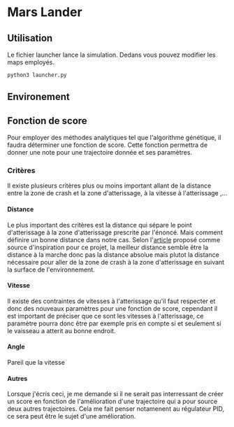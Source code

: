 # Mars Lander

## Utilisation

Le fichier launcher lance la simulation.
Dedans vous pouvez modifier les maps employés. 
```bash
python3 launcher.py
```


## Environement 





## Fonction de score
Pour employer des méthodes analytiques tel que l'algorithme génétique, il faudra déterminer une fonction de score. Cette fonction permettra de donner une note pour une trajectoire donnée et ses paramètres.

### Critères
Il existe plusieurs critères plus ou moins important allant de la distance entre la zone de crash et la zone d'atterissage, à la vitesse à l'atterissage ,...

#### Distance
Le plus important des critères est la distance qui sépare le point d'atterissage à la zone d'atterissage prescrite par l'énoncé.
Mais comment définire un bonne distance dans notre cas. Selon l'[article](https://www.codingame.com/blog/genetic-algorithm-mars-lander/) proposé comme source d'inspiration pour ce projet, la meilleur distance semble être la distance à la marche donc pas la distance absolue mais plutot la distance nécessaire pour aller de la zone de crash à la zone d'atterissage en suivant la surface de l'environnement.

#### Vitesse

Il existe des contraintes de vitesses à l'atterissage qu'il faut respecter et donc des nouveaux paramètres pour une fonction de score, cependant il est important de préciser que ce sont les vitesses à l'atterissage, ce paramètre pourra donc être par exemple pris en compte si et seulement si le vaisseau a atterit au bonne endroit.

#### Angle

Pareil que la vitesse

#### Autres

Lorsque j'écris ceci, je me demande si il ne serait pas interressant de créer un score en fonction de l'amélioration d'une trajectoire qui a pour source deux autres trajectoires. Cela me fait penser notamenent au régulateur PID, ce sera peut être le sujet d'une amélioration.
